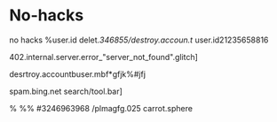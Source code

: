 No-hacks
========

no hacks
 %user.id delet._346855/destroy.accoun.t_
 user.id21235658816
 
 402.internal.server.error_"server_not_found".glitch]
 
 desrtroy.accountbuser.mbf*gfjk%#jfj
 
 spam.bing.net search/tool.bar]
 
 %
 %%
 #3246963968
 /plmagfg.025
 carrot.sphere
